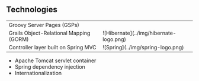 ## Technologies

<table>
    <tr><td>Groovy Server Pages (GSPs)</td></tr>
    <tr><td>Grails Object-Relational Mapping (GORM)</td><td>![Hibernate](../img/hibernate-logo.png)</td></tr>
    <tr><td>Controller layer built on Spring MVC</td><td>![Spring](../img/spring-logo.png)</td></tr>
</table>

* Apache Tomcat servlet container
* Spring dependency injection
* Internationalization
